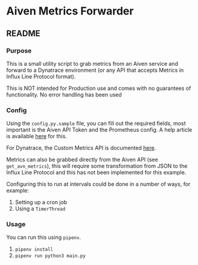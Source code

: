 # Aiven Metrics Forwarder 
## README

### Purpose

This is a small utility script to grab metrics from an Aiven service and forward to a Dynatrace environment (or any API that accepts Metrics in Influx Line Protocol format). 

This is NOT intended for Production use and comes with no guarantees of functionality. No error handling has been used

### Config

Using the `config.py.sample` file, you can fill out the required fields, most important is the Aiven API Token and the Prometheus config. A help article is available [here](https://help.aiven.io/en/articles/2473061-using-aiven-with-prometheus) for this.

For Dynatrace, the Custom Metrics API is documented [here](https://www.dynatrace.com/support/help/dynatrace-api/environment-api/metric-v2/post-ingest-metrics/).

Metrics can also be grabbed directly from the Aiven API (see `get_avn_metrics`), this will require some transformation from JSON to the Influx Line Protocol and this has not been implemented for this example.

Configuring this to run at intervals could be done in a number of ways, for example:
1. Setting up a cron job
2. Using a `TimerThread` 

### Usage

You can run this using `pipenv`.
1. `pipenv install`
2. `pipenv run python3 main.py`




